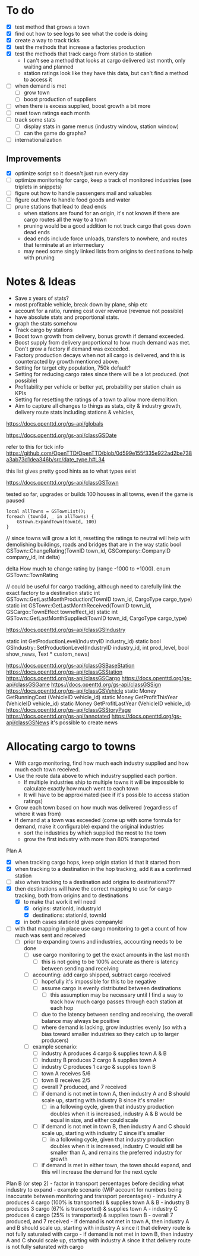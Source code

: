 # To do

- [x] test method that grows a town
- [x] find out how to see logs to see what the code is doing
- [x] create a way to track ticks
- [x] test the methods that increase a factories production
- [x] test the methods that track cargo from station to station
    - I can't see a method that looks at cargo delivered last month, only waiting and planned
    - station ratings look like they have this data, but can't find a method to access it
- [ ] when demand is met
    - [ ] grow town
    - [ ] boost production of suppliers
- [ ] when there is excess supplied, boost growth a bit more
- [ ] reset town ratings each month
- [ ] track some stats
    - [ ] display stats in game menus (industry window, station window)
    - [ ] can the game do graphs?
- [ ] internationalization

## Improvements

- [x] optimize script so it doesn't just run every day
- [ ] optimize monitoring for cargo, keep a track of monitored industries (see triplets in snippets)
- [ ] figure out how to handle passengers mail and valuables
- [ ] figure out how to handle food goods and water
- [ ] prune stations that lead to dead ends
    - when stations are found for an origin, it's not known if there are cargo routes all the way to a town
    - pruning would be a good addition to not track cargo that goes down dead ends
    - dead ends include force unloads, transfers to nowhere, and routes that terminate at an intermediary
    - may need some singly linked lists from origins to destinations to help with pruning

# Notes & Ideas

- Save x years of stats?
- most profitable vehicle, break down by plane, ship etc
- account for a ratio, running cost over revenue (revenue not possible)
- have absolute stats and proportional stats.
- graph the stats somehow
- Track cargo by stations
- Boost town growth from delivery, bonus growth if demand exceeded.
- Boost supply from delivery proportional to how much demand was met. Don't grow a factory if demand was exceeded.
- Factory production decays when not all cargo is delivered, and this is counteracted by growth mentioned above.
- Setting for target city population, 750k default?
- Setting for reducing cargo rates since there will be a lot produced. (not possible)
- Profitability per vehicle or better yet, probability per station chain as KPIs
- Setting for resetting the ratings of a town to allow more demolition.
- Aim to capture all changes to things as stats, city & industry growth, delivery route stats including stations &
  vehicles,

https://docs.openttd.org/gs-api/globals

https://docs.openttd.org/gs-api/classGSDate

refer to this for tick
info https://github.com/OpenTTD/OpenTTD/blob/0d599e155f335e922ad2be738a3ab73d1dea346b/src/date_type.h#L34

this list gives pretty good hints as to what types exist

https://docs.openttd.org/gs-api/classGSTown

tested so far, upgrades or builds 100 houses in all towns, even if the game is paused

```squirrel
local allTowns = GSTownList();
foreach (townId, _ in allTowns) {
    GSTown.ExpandTown(townId, 100)
}
```

// since towns will grow a lot it, resetting the ratings to neutral will help with demolishing buildings, roads and
bridges that are in the way
static bool GSTown::ChangeRating(TownID town_id, GSCompany::CompanyID company_id, int delta)

delta How much to change rating by (range -1000 to +1000).
enum GSTown::TownRating

// could be useful for cargo tracking, although need to carefully link the exact factory to a destination
static int GSTown::GetLastMonthProduction(TownID town_id, CargoType cargo_type)
static int GSTown::GetLastMonthReceived(TownID town_id, GSCargo::TownEffect towneffect_id)
static int GSTown::GetLastMonthSupplied(TownID town_id, CargoType cargo_type)

https://docs.openttd.org/gs-api/classGSIndustry

static int GetProductionLevel(IndustryID industry_id)
static bool GSIndustry::SetProductionLevel(IndustryID industry_id, int prod_level, bool show_news, Text * custom_news)

https://docs.openttd.org/gs-api/classGSBaseStation
https://docs.openttd.org/gs-api/classGSStation
https://docs.openttd.org/gs-api/classGSCargo
https://docs.openttd.org/gs-api/classGSGame
https://docs.openttd.org/gs-api/classGSSign
https://docs.openttd.org/gs-api/classGSVehicle
static Money GetRunningCost (VehicleID vehicle_id)
static Money GetProfitThisYear (VehicleID vehicle_id)
static Money GetProfitLastYear (VehicleID vehicle_id)
https://docs.openttd.org/gs-api/classGSStoryPage
https://docs.openttd.org/gs-api/annotated
https://docs.openttd.org/gs-api/classGSNews
it's possible to create news

# Allocating cargo to towns

- With cargo monitoring, find how much each industry supplied and how much each town received.
- Use the route data above to which industry supplied each portion.
    - If multiple industries ship to multiple towns it will be impossible to calculate exactly how much went to each
      town
    - It will have to be approximated (see if it's possible to access station ratings)
- Grow each town based on how much was delivered (regardless of where it was from)
- If demand at a town was exceeded (come up with some formula for demand, make it configurable) expand the original
  industries
    - sort the industries by which supplied the most to the town
    - grow the first industry with more than 80% transported

Plan A

- [x] when tracking cargo hops, keep origin station id that it started from
- [x] when tracking to a destination in the hop tracking, add it as a confirmed station
- [ ] also when tracking to a destination add origins to destinations???
- [x] then destinations will have the correct mapping to use for cargo tracking, both from origins and to destinations
    - [x] to make that work it will need
        - [x] origins: stationId, industryId
        - [x] destinations: stationId, townId
    - [x] in both cases stationId gives companyId
- [ ] with that mapping in place use cargo monitoring to get a count of how much was sent and received
    - [ ] prior to expanding towns and industries, accounting needs to be done
        - [ ] use cargo monitoring to get the exact amounts in the last month
            - [ ] this is not going to be 100% accurate as there is latency between sending and receiving
        - [ ] accounting: add cargo shipped, subtract cargo received
            - [ ] hopefully it's impossible for this to be negative
            - [ ] assume cargo is evenly distributed between destinations
                - [ ] this assumption may be necessary until I find a way to track how much cargo passes through each
                  station at each hop
            - [ ] due to the latency between sending and receiving, the overall balance may always be positive
            - [ ] where demand is lacking, grow industries evenly (so with a bias toward smaller industries so they catch up
              to larger producers)
        - [ ] example scenario:
            - [ ] industry A produces 4 cargo & supplies town A & B
            - [ ] industry B produces 2 cargo & supplies town A
            - [ ] industry C produces 1 cargo & supplies town B
            - [ ] town A receives 5/6
            - [ ] town B receives 2/5
            - [ ] overall 7 produced, and 7 received
            - [ ] if demand is not met in town A, then industry A and B should scale up, starting with industry B since it's smaller
              - [ ] in a following cycle, given that industry production doubles when it is increased, industry A & B would be equal in size, and either could scale
            - [ ] if demand is not met in town B, then industry A and C should scale up, starting with industry C since it's smaller
              - [ ] in a following cycle, given that industry production doubles when it is increased, industry C would still be smaller than A, and remains the preferred industry for growth
            - [ ] if demand is met in either town, the town should expand, and this will increase the demand for the next cycle
    
Plan B (or step 2)
    - factor in transport percentages before deciding what industry to expand
        - example scenario (WIP account for numbers being inaccurate between monitoring and transport percentages)
            - industry A produces 4 cargo (100% is transported) & supplies town A & B
            - industry B produces 3 cargo (67% is transported) & supplies town A
            - industry C produces 4 cargo (25% is transported) & supplies town B
            - overall 7 produced, and 7 received
            - if demand is not met in town A, then industry A and B should scale up, starting with industry A since it that delivery route is not fully saturated with cargo
            - if demand is not met in town B, then industry A and C should scale up, starting with industry A since it that delivery route is not fully saturated with cargo